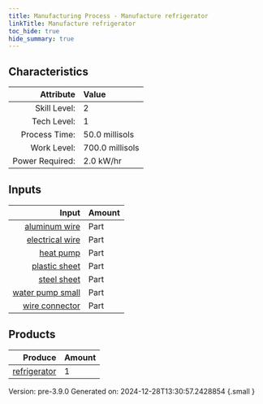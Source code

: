 ```yaml
---
title: Manufacturing Process - Manufacture refrigerator
linkTitle: Manufacture refrigerator
toc_hide: true
hide_summary: true
---
```



## Characteristics

| Attribute      | Value |
|--------:|:------|
|Skill Level:|2|
|Tech Level:|1|
|Process Time:|50.0 millisols|
|Work Level:|700.0 millisols|
|Power Required:|2.0 kW/hr|

## Inputs

| Input      | Amount |
|--------:|:------|
|[aluminum wire](/docs/definitions/part/aluminum-wire)|Part|2|
|[electrical wire](/docs/definitions/part/electrical-wire)|Part|3|
|[heat pump](/docs/definitions/part/heat-pump)|Part|1|
|[plastic sheet](/docs/definitions/part/plastic-sheet)|Part|2|
|[steel sheet](/docs/definitions/part/steel-sheet)|Part|2|
|[water pump small](/docs/definitions/part/water-pump-small)|Part|2|
|[wire connector](/docs/definitions/part/wire-connector)|Part|6|

## Products


| Produce      | Amount |
|--------:|:------|
|[refrigerator](/docs/definitions/part/refrigerator)|1|


Version: pre-3.9.0 Generated on: 2024-12-28T13:30:57.2428854
{.small }

